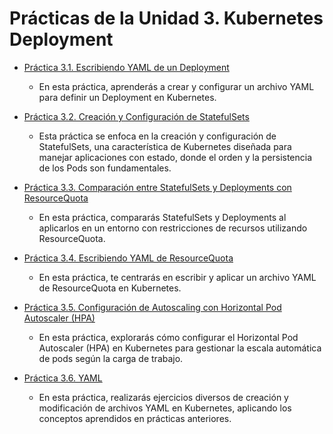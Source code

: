 # Prácticas de la Unidad 3. Kubernetes Deployment


- [Práctica 3.1. Escribiendo YAML de un Deployment](README3-1.md)

    - En esta práctica, aprenderás a crear y configurar un archivo YAML para definir un Deployment en Kubernetes. 

- [Práctica 3.2. Creación y Configuración de StatefulSets](README3-2.md)

    - Esta práctica se enfoca en la creación y configuración de StatefulSets, una característica de Kubernetes diseñada para manejar aplicaciones con estado, donde el orden y la persistencia de los Pods son fundamentales.

- [Práctica 3.3. Comparación entre StatefulSets y Deployments con ResourceQuota](README3-3.md)

    - En esta práctica, compararás StatefulSets y Deployments al aplicarlos en un entorno con restricciones de recursos utilizando ResourceQuota.

- [Práctica 3.4. Escribiendo YAML de ResourceQuota](README3-4.md)

    - En esta práctica, te centrarás en escribir y aplicar un archivo YAML de ResourceQuota en Kubernetes. 

- [Práctica 3.5. Configuración de Autoscaling con Horizontal Pod Autoscaler (HPA)](README3-5.md)

    - En esta práctica, explorarás cómo configurar el Horizontal Pod Autoscaler (HPA) en Kubernetes para gestionar la escala automática de pods según la carga de trabajo.

- [Práctica 3.6. YAML](README3-6.md)

    - En esta práctica, realizarás ejercicios diversos de creación y modificación de archivos YAML en Kubernetes, aplicando los conceptos aprendidos en prácticas anteriores.
 



